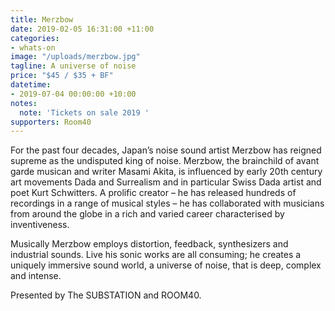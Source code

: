 ```yaml
---
title: Merzbow
date: 2019-02-05 16:31:00 +11:00
categories:
- whats-on
image: "/uploads/merzbow.jpg"
tagline: A universe of noise
price: "$45 / $35 + BF"
datetime:
- 2019-07-04 00:00:00 +10:00
notes:
  note: 'Tickets on sale 2019 '
supporters: Room40
---
```


For the past four decades, Japan’s noise sound artist Merzbow has reigned supreme as the undisputed king of noise. Merzbow, the brainchild of avant garde musican and writer Masami Akita, is influenced by early 20th century art movements Dada and Surrealism and in particular Swiss Dada artist and poet Kurt Schwitters. A prolific creator – he has released hundreds of recordings in a range of musical styles – he has collaborated with musicians from around the globe in a rich and varied career characterised by inventiveness. 

Musically Merzbow employs distortion, feedback, synthesizers and industrial sounds. Live his sonic works are all consuming; he creates a uniquely immersive sound world, a universe of noise, that is deep, complex and intense. 


Presented by The SUBSTATION and ROOM40.
